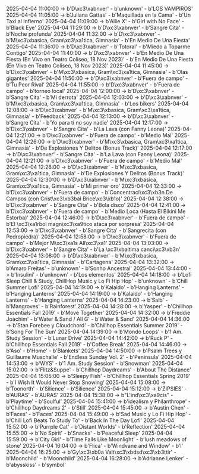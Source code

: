 2025-04-04 11:00:00 -> b'D\xc3\xabnver' - b'unknown' - b'LOS VAMPIROS'
2025-04-04 11:05:00 -> b'Juliana Gattas' - b'Maquillada en la Cama' - b'Un Taxi al Infierno'
2025-04-04 11:09:00 -> b'Allie X' - b'Girl with No Face' - b'Black Eye'
2025-04-04 11:29:00 -> b'D\xc3\xabnver' - b'Sangre Cita' - b'Noche profunda'
2025-04-04 11:32:00 -> b'D\xc3\xabnver' - b'M\xc3\xbasica, Gram\xc3\xa1tica, Gimnasia' - b'En Medio De Una Fiesta'
2025-04-04 11:36:00 -> b'D\xc3\xabnver' - b'Totoral' - b'Miedo a Toparme Contigo'
2025-04-04 11:40:00 -> b'D\xc3\xabnver' - b'En Medio De Una Fiesta (En Vivo en Teatro Coliseo, 18 Nov 2023)' - b'En Medio De Una Fiesta (En Vivo en Teatro Coliseo, 18 Nov 2023)'
2025-04-04 11:45:00 -> b'D\xc3\xabnver' - b'M\xc3\xbasica, Gram\xc3\xa1tica, Gimnasia' - b'Olas gigantes'
2025-04-04 11:50:00 -> b'D\xc3\xabnver' - b'Fuera de campo' - b'Tu Peor Rival'
2025-04-04 11:55:00 -> b'D\xc3\xabnver' - b'Fuera de campo' - b'torneo local'
2025-04-04 12:00:00 -> b'D\xc3\xabnver' - b'Sangre Cita' - b'Mi derrota'
2025-04-04 12:03:00 -> b'D\xc3\xabnver' - b'M\xc3\xbasica, Gram\xc3\xa1tica, Gimnasia' - b'Los bikers'
2025-04-04 12:08:00 -> b'D\xc3\xabnver' - b'M\xc3\xbasica, Gram\xc3\xa1tica, Gimnasia' - b'Feedback'
2025-04-04 12:13:00 -> b'D\xc3\xabnver' - b'Sangre Cita' - b'Yo para ti no soy nadie'
2025-04-04 12:17:00 -> b'D\xc3\xabnver' - b'Sangre Cita' - b'La Lava (con Fanny Leona)'
2025-04-04 12:21:00 -> b'D\xc3\xabnver' - b'Fuera de campo' - b'Medio Mal'
2025-04-04 12:26:00 -> b'D\xc3\xabnver' - b'M\xc3\xbasica, Gram\xc3\xa1tica, Gimnasia' - b'De Explosiones Y Delitos (Bonus Track)'
2025-04-04 12:17:00 -> b'D\xc3\xabnver' - b'Sangre Cita' - b'La Lava (con Fanny Leona)'
2025-04-04 12:21:00 -> b'D\xc3\xabnver' - b'Fuera de campo' - b'Medio Mal'
2025-04-04 12:26:00 -> b'D\xc3\xabnver' - b'M\xc3\xbasica, Gram\xc3\xa1tica, Gimnasia' - b'De Explosiones Y Delitos (Bonus Track)'
2025-04-04 12:30:00 -> b'D\xc3\xabnver' - b'M\xc3\xbasica, Gram\xc3\xa1tica, Gimnasia' - b'Mi primer oro'
2025-04-04 12:33:00 -> b'D\xc3\xabnver' - b'Fuera de campo' - b'Concentraci\xc3\xb3n De Campos (con Crist\xc3\xb3bal Brice\xc3\xb1o)'
2025-04-04 12:38:00 -> b'D\xc3\xabnver' - b'Sangre Cita' - b'Bola disco'
2025-04-04 12:41:00 -> b'D\xc3\xabnver' - b'Fuera de campo' - b'Medio Loca (Hasta El Bikini Me Estorba)'
2025-04-04 12:46:00 -> b'D\xc3\xabnver' - b'Fuera de campo' - b'El \xc3\xa1rbol magn\xc3\xa9tico ataca por sorpresa'
2025-04-04 12:53:00 -> b'D\xc3\xabnver' - b'Sangre Cita' - b'Sangrecita (con Pedropiedra)'
2025-04-04 12:58:00 -> b'D\xc3\xabnver' - b'Fuera de campo' - b'Mejor M\xc3\xa1s All\xc3\xa1'
2025-04-04 13:03:00 -> b'D\xc3\xabnver' - b'Sangre Cita' - b'La \xc3\xbaltima canci\xc3\xb3n'
2025-04-04 13:08:00 -> b'D\xc3\xabnver' - b'M\xc3\xbasica, Gram\xc3\xa1tica, Gimnasia' - b'Cartagena'
2025-04-04 13:32:00 -> b'Amaro Freitas' - b'unknown' - b'Sonho Ancestral'
2025-04-04 13:44:00 -> b'Insulini' - b'unknown' - b'Los elementos'
2025-04-04 14:18:00 -> b'Lofi Sleep Chill & Study, ChillHop Music y Lo Fi Hip Hop' - b'unknown' - b'Chill Summer Lofi'
2025-04-04 14:19:00 -> b'Kalaido' - b'Hanging Lanterns' - b'Hanging Lanterns'
2025-04-04 14:19:00 -> b'Kalaido' - b'Hanging Lanterns' - b'Hanging Lanterns'
2025-04-04 14:23:00 -> b'Saib' - b'Mangroves' - b'Rainforest'
2025-04-04 14:28:00 -> b'Yasper' - b'Chillhop Essentials Fall 2019' - b'Move Together'
2025-04-04 14:32:00 -> b'Freddie Joachim' - b'Water & Sand / All G' - b'Water & Sand'
2025-04-04 14:36:00 -> b'Stan Forebee y Cloudchord' - b'Chillhop Essentials Summer 2019' - b'Song For The Sun'
2025-04-04 14:39:00 -> b'Mondo Loops' - b'1 Am. Study Session' - b'Lunar Drive'
2025-04-04 14:42:00 -> b'Ruck P' - b'Chillhop Essentials Fall 2019' - b'Coffee Break'
2025-04-04 14:46:00 -> b'Aso' - b'Home' - b'Blankets'
2025-04-04 14:50:00 -> b'Psalm Trees y Guillaume Muschalle' - b'Endless Sunday Vol. 2' - b'Peninsula'
2025-04-04 14:53:00 -> b'WYS' - b'1 Am. Study Session' - b'Snowman'
2025-04-04 15:02:00 -> b'Flitz&Suppe' - b'Chillhop Daydreams' - b'About The Distance'
2025-04-04 15:05:00 -> b'Sleepy Fish' - b'Chillhop Essentials Spring 2019' - b'I Wish It Would Never Stop Snowing'
2025-04-04 15:08:00 -> b'Toonorth' - b'Silience' - b'Silience'
2025-04-04 15:12:00 -> b'ZIPSIES' - b'AURAS' - b'AURAS'
2025-04-04 15:38:00 -> b"L'ind\xc3\xa9cis" - b'Playtime' - b'Soulful'
2025-04-04 15:41:00 -> b'idealism y Philanthrope' - b'Chillhop Daydreams 2' - b'Still'
2025-04-04 15:45:00 -> b'Austin Chen' - b'Faces' - b'Faces'
2025-04-04 15:49:00 -> b'Sad Music y Lo Fi Hip Hop' - b'Chill Lofi Beats To Study To' - b'Back In The Day Lofi'
2025-04-04 15:52:00 -> b'Purrple Cat' - b'Distant Worlds' - b'Reflection'
2025-04-04 15:55:00 -> b'No Spirit' - b'Snacks' - b'Peaceful Sleep'
2025-04-04 15:59:00 -> b'City Girl' - b'Time Falls Like Moonlight' - b'lush meadows of stone'
2025-04-04 16:04:00 -> b'Flica' - b'Windvane and Window' - b'l'
2025-04-04 16:25:00 -> b'Gy\xc3\xb0a Valt\xc3\xbdsd\xc3\xb3ttir' - b'Moonchild' - b'Moonchild'
2025-04-04 16:28:00 -> b'Adrianne Lenker' - b'abysskiss' - b'symbol'
